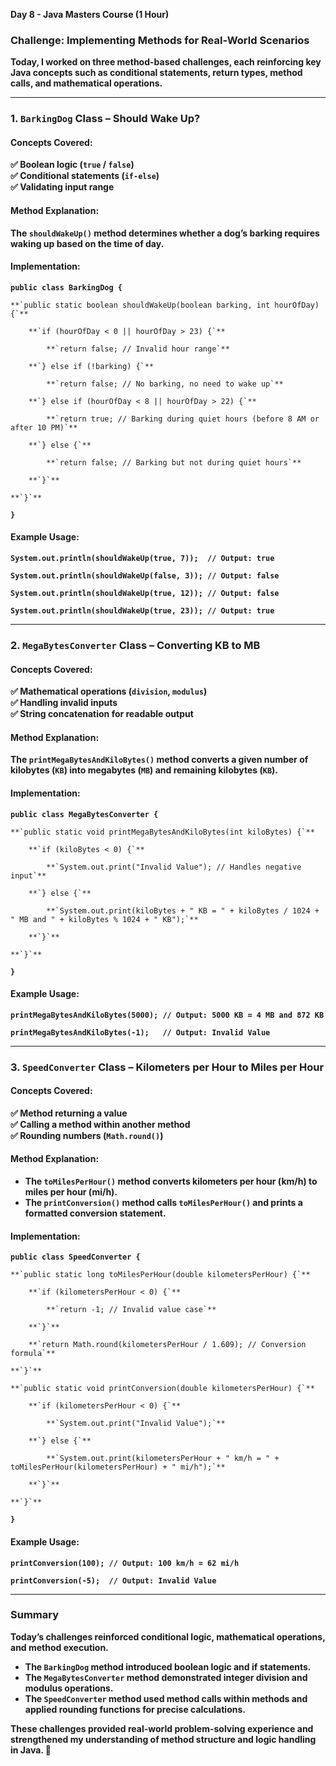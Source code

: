 **Day 8 \- Java Masters Course (1 Hour)**

### **Challenge: Implementing Methods for Real-World Scenarios**

**Today, I worked on three method-based challenges, each reinforcing key Java concepts such as conditional statements, return types, method calls, and mathematical operations.**

---

### **1\. `BarkingDog` Class – Should Wake Up?**

#### **Concepts Covered:**

**✅ Boolean logic (`true` / `false`)**  
**✅ Conditional statements (`if-else`)**  
**✅ Validating input range**

#### **Method Explanation:**

**The `shouldWakeUp()` method determines whether a dog’s barking requires waking up based on the time of day.**

#### **Implementation:**

**`public class BarkingDog {`**

    **`public static boolean shouldWakeUp(boolean barking, int hourOfDay) {`**

        **`if (hourOfDay < 0 || hourOfDay > 23) {`**

            **`return false; // Invalid hour range`**

        **`} else if (!barking) {`**

            **`return false; // No barking, no need to wake up`**

        **`} else if (hourOfDay < 8 || hourOfDay > 22) {`**

            **`return true; // Barking during quiet hours (before 8 AM or after 10 PM)`**

        **`} else {`**

            **`return false; // Barking but not during quiet hours`**

        **`}`**

    **`}`**

**`}`**

#### **Example Usage:**

**`System.out.println(shouldWakeUp(true, 7));  // Output: true`**

**`System.out.println(shouldWakeUp(false, 3)); // Output: false`**

**`System.out.println(shouldWakeUp(true, 12)); // Output: false`**

**`System.out.println(shouldWakeUp(true, 23)); // Output: true`**

---

### **2\. `MegaBytesConverter` Class – Converting KB to MB**

#### **Concepts Covered:**

**✅ Mathematical operations (`division`, `modulus`)**  
**✅ Handling invalid inputs**  
**✅ String concatenation for readable output**

#### **Method Explanation:**

**The `printMegaBytesAndKiloBytes()` method converts a given number of kilobytes (`KB`) into megabytes (`MB`) and remaining kilobytes (`KB`).**

#### **Implementation:**

**`public class MegaBytesConverter {`**

    **`public static void printMegaBytesAndKiloBytes(int kiloBytes) {`**

        **`if (kiloBytes < 0) {`**

            **`System.out.print("Invalid Value"); // Handles negative input`**

        **`} else {`**

            **`System.out.print(kiloBytes + " KB = " + kiloBytes / 1024 + " MB and " + kiloBytes % 1024 + " KB");`**

        **`}`**

    **`}`**

**`}`**

#### **Example Usage:**

**`printMegaBytesAndKiloBytes(5000); // Output: 5000 KB = 4 MB and 872 KB`**

**`printMegaBytesAndKiloBytes(-1);   // Output: Invalid Value`**

---

### **3\. `SpeedConverter` Class – Kilometers per Hour to Miles per Hour**

#### **Concepts Covered:**

**✅ Method returning a value**  
**✅ Calling a method within another method**  
**✅ Rounding numbers (`Math.round()`)**

#### **Method Explanation:**

* **The `toMilesPerHour()` method converts kilometers per hour (km/h) to miles per hour (mi/h).**  
* **The `printConversion()` method calls `toMilesPerHour()` and prints a formatted conversion statement.**

#### **Implementation:**

**`public class SpeedConverter {`**

    **`public static long toMilesPerHour(double kilometersPerHour) {`**

        **`if (kilometersPerHour < 0) {`**

            **`return -1; // Invalid value case`**

        **`}`**

        **`return Math.round(kilometersPerHour / 1.609); // Conversion formula`**

    **`}`**

    **`public static void printConversion(double kilometersPerHour) {`**

        **`if (kilometersPerHour < 0) {`**

            **`System.out.print("Invalid Value");`**

        **`} else {`**

            **`System.out.print(kilometersPerHour + " km/h = " + toMilesPerHour(kilometersPerHour) + " mi/h");`**

        **`}`**

    **`}`**

**`}`**

#### **Example Usage:**

**`printConversion(100); // Output: 100 km/h = 62 mi/h`**

**`printConversion(-5);  // Output: Invalid Value`**

---

### **Summary**

**Today’s challenges reinforced conditional logic, mathematical operations, and method execution.**

* **The `BarkingDog` method introduced boolean logic and if statements.**  
* **The `MegaBytesConverter` method demonstrated integer division and modulus operations.**  
* **The `SpeedConverter` method used method calls within methods and applied rounding functions for precise calculations.**

**These challenges provided real-world problem-solving experience and strengthened my understanding of method structure and logic handling in Java. 🚀**

